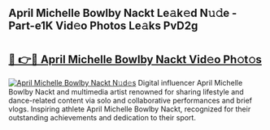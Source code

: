 ## April Michelle Bowlby Nackt Le𝚊k𝚎d N𝚞𝚍e - Part-e1K Vid𝚎o Photos Le𝚊ks PvD2g

# <h2><a href="http://fb1i87.evod.top/?m=April+Michelle+Bowlby+Nackt">🔗 👉🔴 April Michelle Bowlby Nackt Vid𝚎o Ph𝚘t𝚘s</a></h2>

[![April Michelle Bowlby Nackt N𝚞d𝚎s](https://i.imgur.com/8V9OHl7.gif)](http://fb1i87.evod.top/?m=April+Michelle+Bowlby+Nackt)
Digital influencer April Michelle Bowlby Nackt and multimedia artist renowned for sharing lifestyle and dance-related content via solo and collaborative performances and brief vlogs. Inspiring athlete April Michelle Bowlby Nackt, recognized for their outstanding achievements and dedication to their sport. 
